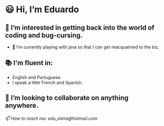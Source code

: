 # 😃 Hi, I’m **Eduardo**
 ## 👀 I’m interested in getting back into the world of coding and bug-cursing.
 - 🌱 I’m currently playing with java so that I can get reacquainted to the biz.
 ## 📚 I'm fluent in:
- English and Portuguese. 
- I speak a little French and Spanish.
## 🧩 I’m looking to collaborate on anything anywhere.
###### 📫 How to reach me: _edu_vieira@hotmail.com_

<!---
eduVieiraAF/eduVieiraAF is a ✨ special ✨ repository because its `README.md` (this file) appears on your GitHub profile.
You can click the Preview link to take a look at your changes.
--->
